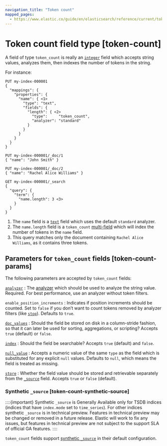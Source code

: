 ```yaml
---
navigation_title: "Token count"
mapped_pages:
  - https://www.elastic.co/guide/en/elasticsearch/reference/current/token-count.html
---
```


# Token count field type [token-count]


A field of type `token_count` is really an [`integer`](/reference/elasticsearch/mapping-reference/number.md) field which accepts string values, analyzes them, then indexes the number of tokens in the string.

For instance:

```console
PUT my-index-000001
{
  "mappings": {
    "properties": {
      "name": { <1>
        "type": "text",
        "fields": {
          "length": { <2>
            "type":     "token_count",
            "analyzer": "standard"
          }
        }
      }
    }
  }
}

PUT my-index-000001/_doc/1
{ "name": "John Smith" }

PUT my-index-000001/_doc/2
{ "name": "Rachel Alice Williams" }

GET my-index-000001/_search
{
  "query": {
    "term": {
      "name.length": 3 <3>
    }
  }
}
```

1. The `name` field is a [`text`](/reference/elasticsearch/mapping-reference/text.md) field which uses the default `standard` analyzer.
2. The `name.length` field is a `token_count` [multi-field](/reference/elasticsearch/mapping-reference/multi-fields.md) which will index the number of tokens in the `name` field.
3. This query matches only the document containing `Rachel Alice Williams`, as it contains three tokens.


## Parameters for `token_count` fields [token-count-params]

The following parameters are accepted by `token_count` fields:

[`analyzer`](/reference/elasticsearch/mapping-reference/analyzer.md)
:   The [analyzer](docs-content://manage-data/data-store/text-analysis.md) which should be used to analyze the string value. Required. For best performance, use an analyzer without token filters.

`enable_position_increments`
:   Indicates if position increments should be counted. Set to `false` if you don’t want to count tokens removed by analyzer filters (like [`stop`](/reference/data-analysis/text-analysis/analysis-stop-tokenfilter.md)). Defaults to `true`.

[`doc_values`](/reference/elasticsearch/mapping-reference/doc-values.md)
:   Should the field be stored on disk in a column-stride fashion, so that it can later be used for sorting, aggregations, or scripting? Accepts `true` (default) or `false`.

[`index`](/reference/elasticsearch/mapping-reference/mapping-index.md)
:   Should the field be searchable? Accepts `true` (default) and `false`.

[`null_value`](/reference/elasticsearch/mapping-reference/null-value.md)
:   Accepts a numeric value of the same `type` as the field which is substituted for any explicit `null` values. Defaults to `null`, which means the field is treated as missing.

[`store`](/reference/elasticsearch/mapping-reference/mapping-store.md)
:   Whether the field value should be stored and retrievable separately from the [`_source`](/reference/elasticsearch/mapping-reference/mapping-source-field.md) field. Accepts `true` or `false` (default).

### Synthetic `_source` [token-count-synthetic-source]

::::{important}
Synthetic `_source` is Generally Available only for TSDB indices (indices that have `index.mode` set to `time_series`). For other indices synthetic `_source` is in technical preview. Features in technical preview may be changed or removed in a future release. Elastic will work to fix any issues, but features in technical preview are not subject to the support SLA of official GA features.
::::


`token_count` fields support [synthetic `_source`](/reference/elasticsearch/mapping-reference/mapping-source-field.md#synthetic-source) in their default configuration.



